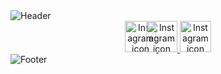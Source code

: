 <!-- Header Image -->

<img src="https://capsule-render.vercel.app/api?type=waving&color=0:3b3477,100:e53484&height=300&text=Hi%20there!%20🕊️&fontAlign=50&fontAlignY=40&fontSize=50&fontColor=faf6f6&desc=Check%20out%20my%20projects%20and%20learn%20more%20about%20me%20below&descAlign=50&descAlignY=53" alt="Header" />

<!-- Centered Instagram Icon -->
<div align="center">
  <a href="https://www.linkedin.com/in/svetameanssun/" target="_blank" aria-label="Instagram">
    <img height="50" src="https://cdn2.iconfinder.com/data/icons/social-media-applications/64/social_media_applications_14-linkedin-512.png" alt="Instagram icon" />
  </a>
  <a href="https://www.instagram.com/svetameanssun/" target="_blank" aria-label="Instagram">
    <img height="50" src="https://user-images.githubusercontent.com/46517096/166974368-9798f39f-1f46-499c-b14e-81f0a3f83a06.png" alt="Instagram icon" style="margin-left: -20px;"/>
  </a>
  <a href="https://t.me/svetameanssun/" target="_blank" aria-label="Instagram">
    <img height="50" src="https://cdn1.iconfinder.com/data/icons/unicons-line-vol-6/24/telegram-512.png" alt="Instagram icon" />
  </a>
</div>

<!-- Footer Image -->
<img src="https://capsule-render.vercel.app/api?type=cylinder&height=20&color=100:99c2a2,0:3b3477" alt="Footer" />


<!--)![header](https://capsule-render.vercel.app/api?type=waving&color=0:3b3477,100:e53484&height=300&text=Hi%20there!%20🕊️&fontAlign=50&fontAlignY=40&fontSize=50&fontColor=faf6f6&desc=Check%20out%20my%20projects%20and%20learn%20more%20about%20me%20below&descAlign=50&descAlignY=53)
<a href="https://www.instagram.com/svetameanssun/">
  <img height="50" src="https://user-images.githubusercontent.com/46517096/166974368-9798f39f-1f46-499c-b14e-81f0a3f83a06.png"/>
</a>
<img src="https://capsule-render.vercel.app/api?type=cylinder&height=20&color=100:99c2a2,0:3b3477" />
-->

<!--
what kind of colours in green in hex will combine with this palete: 3b3477, 848fe1, faf6f6, e53484, 1e1f4d?

| Green Hex | Name                   | Notes                                                     |
| --------- | ---------------------- | --------------------------------------------------------- |
| `#4caf91` | **Dusty mint green**   | Balanced, fresh, and muted—pairs well with pink and navy. |
| `#6abf69` | **Sagey green**        | Calming and natural, with enough contrast against indigo. |
| `#3d9970` | **Jade green**         | Deep enough to match darker tones without overpowering.   |
| `#99c2a2` | **Muted moss**         | Soft and neutral, ideal for backgrounds or accents.       |
| `#a3e4c1` | **Mint pastel**        | Light and fresh, works beautifully with `#faf6f6`.        |
| `#1d6f5f` | **Teal-forest hybrid** | Deep and elegant, complements `#1e1f4d` and `#3b3477`.    |
| `#7dbfa3` | **Seafoam green**      | Cool, soft green that harmonizes with `#848fe1`.          |

-->


